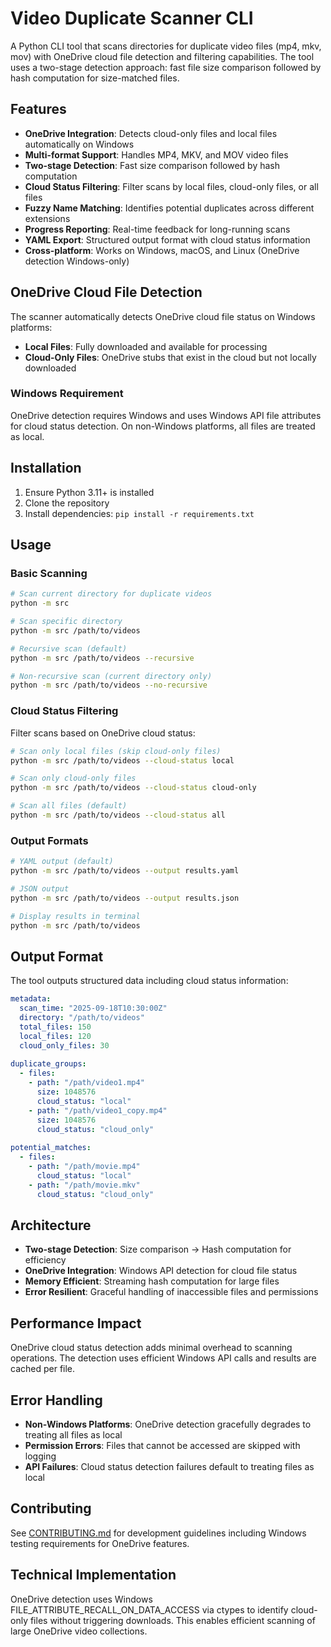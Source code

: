 # Video Duplicate Scanner CLI

A Python CLI tool that scans directories for duplicate video files (mp4, mkv, mov) with OneDrive cloud file detection and filtering capabilities. The tool uses a two-stage detection approach: fast file size comparison followed by hash computation for size-matched files.

## Features

- **OneDrive Integration**: Detects cloud-only files and local files automatically on Windows
- **Multi-format Support**: Handles MP4, MKV, and MOV video files
- **Two-stage Detection**: Fast size comparison followed by hash computation
- **Cloud Status Filtering**: Filter scans by local files, cloud-only files, or all files
- **Fuzzy Name Matching**: Identifies potential duplicates across different extensions
- **Progress Reporting**: Real-time feedback for long-running scans
- **YAML Export**: Structured output format with cloud status information
- **Cross-platform**: Works on Windows, macOS, and Linux (OneDrive detection Windows-only)

## OneDrive Cloud File Detection

The scanner automatically detects OneDrive cloud file status on Windows platforms:

- **Local Files**: Fully downloaded and available for processing
- **Cloud-Only Files**: OneDrive stubs that exist in the cloud but not locally downloaded

### Windows Requirement

OneDrive detection requires Windows and uses Windows API file attributes for cloud status detection. On non-Windows platforms, all files are treated as local.

## Installation

1. Ensure Python 3.11+ is installed
2. Clone the repository
3. Install dependencies: `pip install -r requirements.txt`

## Usage

### Basic Scanning

```bash
# Scan current directory for duplicate videos
python -m src

# Scan specific directory
python -m src /path/to/videos

# Recursive scan (default)
python -m src /path/to/videos --recursive

# Non-recursive scan (current directory only)
python -m src /path/to/videos --no-recursive
```

### Cloud Status Filtering

Filter scans based on OneDrive cloud status:

```bash
# Scan only local files (skip cloud-only files)
python -m src /path/to/videos --cloud-status local

# Scan only cloud-only files
python -m src /path/to/videos --cloud-status cloud-only

# Scan all files (default)
python -m src /path/to/videos --cloud-status all
```

### Output Formats

```bash
# YAML output (default)
python -m src /path/to/videos --output results.yaml

# JSON output
python -m src /path/to/videos --output results.json

# Display results in terminal
python -m src /path/to/videos
```

## Output Format

The tool outputs structured data including cloud status information:

```yaml
metadata:
  scan_time: "2025-09-18T10:30:00Z"
  directory: "/path/to/videos"
  total_files: 150
  local_files: 120
  cloud_only_files: 30
  
duplicate_groups:
  - files:
    - path: "/path/video1.mp4"
      size: 1048576
      cloud_status: "local"
    - path: "/path/video1_copy.mp4" 
      size: 1048576
      cloud_status: "cloud_only"
      
potential_matches:
  - files:
    - path: "/path/movie.mp4"
      cloud_status: "local" 
    - path: "/path/movie.mkv"
      cloud_status: "cloud_only"
```

## Architecture

- **Two-stage Detection**: Size comparison → Hash computation for efficiency
- **OneDrive Integration**: Windows API detection for cloud file status
- **Memory Efficient**: Streaming hash computation for large files
- **Error Resilient**: Graceful handling of inaccessible files and permissions

## Performance Impact

OneDrive cloud status detection adds minimal overhead to scanning operations. The detection uses efficient Windows API calls and results are cached per file.

## Error Handling

- **Non-Windows Platforms**: OneDrive detection gracefully degrades to treating all files as local
- **Permission Errors**: Files that cannot be accessed are skipped with logging
- **API Failures**: Cloud status detection failures default to treating files as local

## Contributing

See [CONTRIBUTING.md](CONTRIBUTING.md) for development guidelines including Windows testing requirements for OneDrive features.

## Technical Implementation

OneDrive detection uses Windows FILE_ATTRIBUTE_RECALL_ON_DATA_ACCESS via ctypes to identify cloud-only files without triggering downloads. This enables efficient scanning of large OneDrive video collections.